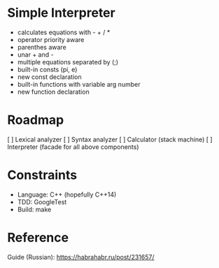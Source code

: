 # Simple Interpreter

 - calculates equations with  - + / *
 - operator priority aware
 - parenthes aware
 - unar + and -
 - multiple equations separated by (;)
 - built-in consts (pi, e)
 - new const declaration
 - built-in functions with variable arg number
 - new function declaration

# Roadmap

  [ ] Lexical analyzer
  [ ] Syntax analyzer
  [ ] Calculator (stack machine)
  [ ] Interpreter (facade for all above components)

# Constraints
 - Language: C++ (hopefully C++14)
 - TDD: GoogleTest
 - Build: make

# Reference

 Guide (Russian): https://habrahabr.ru/post/231657/
